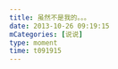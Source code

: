 ```yaml
---
title: 虽然不是我的。。。
date: 2013-10-26 09:19:15
mCategories: [说说]
type: moment
time: t091915
---
```


<div id="pics-20131026091915"></div>

<script src="/lib/moment/pics.js"></script>
<script>
var data = [
    {"link": "2013-10-26_000000.jpeg", "type": "shuoshuo"},
    {"link": "2013-10-26_000001.jpeg", "type": "shuoshuo"}
];
picsRender(data, "pics-20131026091915");
</script>
